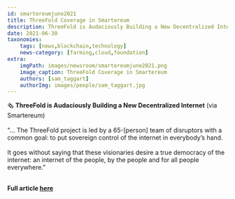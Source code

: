 ```yaml
---
id: smartereumjune2021
title: ThreeFold Coverage in Smartereum
description: ThreeFold is Audaciously Building a New Decentralized Internet - via Smartereum
date: 2021-06-30
taxonomies:
    tags: [news,blockchain,technology]
    news-category: [farming,cloud,foundation]
extra:
    imgPath: images/newsroom/smartereumjune2021.png
    image_caption: ThreeFold Coverage in Smartereum
    authors: [sam_taggart]
    authorImg: images/people/sam_taggart.jpg
---
```


🗞 **ThreeFold is Audaciously Building a New Decentralized Internet** (via Smartereum)
<br/>
<br/>
"... The ThreeFold project is led by a 65-[person] team of disruptors with a common goal: to put sovereign control of the internet in everybody’s hand.
<br/>
<br/>
It goes without saying that these visionaries desire a true democracy of the internet: an internet of the people, by the people and for all people everywhere."
<br/>
<br/>

**Full article [here](https://smartereum.com/189750/threefold-is-audaciously-building-a-new-decentralized-internet/)**

